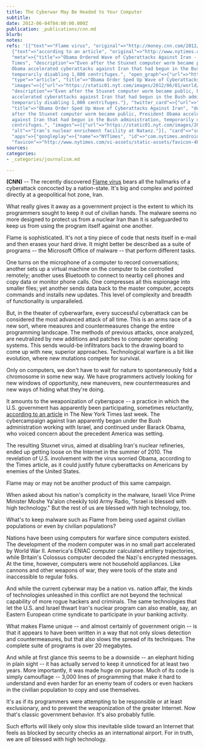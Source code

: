 ```yaml
---
title: The Cyberwar May Be Headed to Your Computer
subtitle: 
date: 2012-06-04T04:00:00.000Z
publication: _publications/cnn.md
blurb: 
notes: 
refs: '[{"text"=>"Flame virus", "original"=>"http://money.cnn.com/2012/05/30/technology/flame-virus/index.htm"},
  {"text"=>"according to an article", "original"=>"http://www.nytimes.com/2012/06/01/world/middleeast/obama-ordered-wave-of-cyberattacks-against-iran.html?pagewanted=all",
  "meta"=>{"title"=>"Obama Ordered Wave of Cyberattacks Against Iran - The New York
  Times", "description"=>"Even after the Stuxnet computer worm became public, President
  Obama accelerated cyberattacks against Iran that had begun in the Bush administration,
  temporarily disabling 1,000 centrifuges.", "open_graph"=>{"url"=>"https://www.nytimes.com/2012/06/01/world/middleeast/obama-ordered-wave-of-cyberattacks-against-iran.html",
  "type"=>"article", "title"=>"Obama Order Sped Up Wave of Cyberattacks Against Iran",
  "images"=>[{"url"=>"https://static01.nyt.com/images/2012/06/01/world/jp-cyber1/jp-cyber1-articleLarge.jpg"}],
  "description"=>"Even after the Stuxnet computer worm became public, President Obama
  accelerated cyberattacks against Iran that had begun in the Bush administration,
  temporarily disabling 1,000 centrifuges."}, "twitter_card"=>{"url"=>"https://www.nytimes.com/2012/06/01/world/middleeast/obama-ordered-wave-of-cyberattacks-against-iran.html",
  "title"=>"Obama Order Sped Up Wave of Cyberattacks Against Iran", "description"=>"Even
  after the Stuxnet computer worm became public, President Obama accelerated cyberattacks
  against Iran that had begun in the Bush administration, temporarily disabling 1,000
  centrifuges.", "images"=>[{"url"=>"https://static01.nyt.com/images/2012/06/01/world/jp-cyber1/jp-cyber1-articleLarge.jpg",
  "alt"=>"Iran’s nuclear enrichment facility at Natanz."}], "card"=>"summary_large_image",
  "apps"=>{"googleplay"=>{"name"=>"NYTimes", "id"=>"com.nytimes.android", "url"=>"nyt://article/d87a4eed-0070-5824-8e05-daf17a16d437"}}},
  "favicon"=>"http://www.nytimes.com/vi-assets/static-assets/favicon-4bf96cb6a1093748bf5b3c429accb9b4.ico"}}]'
sources: 
categories:
- _categories/journalism.md

---
```

**(CNN)** -- The recently discovered [Flame virus](http://money.cnn.com/2012/05/30/technology/flame-virus/index.htm) bears all the hallmarks of a cyberattack concocted by a nation-state. It's big and complex and pointed directly at a geopolitical hot zone, Iran.

What really gives it away as a government project is the extent to which its programmers sought to keep it out of civilian hands. The malware seems no more designed to protect us from a nuclear Iran than it is safeguarded to keep us from using the program itself against one another.

Flame is sophisticated. It's not a tiny piece of code that nests itself in e-mail and then erases your hard drive. It might better be described as a suite of programs -- the Microsoft Office of malware -- that perform different tasks.

One turns on the microphone of a computer to record conversations; another sets up a virtual machine on the computer to be controlled remotely; another uses Bluetooth to connect to nearby cell phones and copy data or monitor phone calls. One compresses all this espionage into smaller files; yet another sends data back to the master computer, accepts commands and installs new updates. This level of complexity and breadth of functionality is unparalleled.

But, in the theater of cyberwarfare, every successful cyberattack can be considered the most advanced attack of all time. This is an arms race of a new sort, where measures and countermeasures change the entire programming landscape. The methods of previous attacks, once analyzed, are neutralized by new additions and patches to computer operating systems. This sends would-be infiltrators back to the drawing board to come up with new, superior approaches. Technological warfare is a bit like evolution, where new mutations compete for survival.

Only on computers, we don't have to wait for nature to spontaneously fold a chromosome in some new way. We have programmers actively looking for new windows of opportunity, new maneuvers, new countermeasures and new ways of hiding what they're doing.

It amounts to the weaponization of cyberspace -- a practice in which the U.S. government has apparently been participating, sometimes reluctantly, [according to an article](http://www.nytimes.com/2012/06/01/world/middleeast/obama-ordered-wave-of-cyberattacks-against-iran.html?pagewanted=all) in The New York Times last week. The cybercampaign against Iran apparently began under the Bush administration working with Israel, and continued under Barack Obama, who voiced concern about the precedent America was setting.

The resulting Stuxnet virus, aimed at disabling Iran's nuclear refineries, ended up getting loose on the Internet in the summer of 2010. The revelation of U.S. involvement with the virus worried Obama, according to the Times article, as it could justify future cyberattacks on Americans by enemies of the United States.

Flame may or may not be another product of this same campaign.

When asked about his nation's complicity in the malware, Israeli Vice Prime Minister Moshe Ya'alon cheekily told Army Radio, "Israel is blessed with high technology." But the rest of us are blessed with high technology, too.

What's to keep malware such as Flame from being used against civilian populations or even by civilian populations?

Nations have been using computers for warfare since computers existed. The development of the modern computer was in no small part accelerated by World War II. America's ENIAC computer calculated artillery trajectories, while Britain's Colossus computer decoded the Nazi's encrypted messages. At the time, however, computers were not household appliances. Like cannons and other weapons of war, they were tools of the state and inaccessible to regular folks.

And while the current cyberwar may be a nation vs. nation affair, the kinds of technologies unleashed in this conflict are not beyond the technical capability of more rogue hackers and criminals. The same technologies that let the U.S. and Israel thwart Iran's nuclear program can also enable, say, an Eastern European crime syndicate to participate in your banking activity.

What makes Flame unique -- and almost certainly of government origin -- is that it appears to have been written in a way that not only slows detection and countermeasures, but that also slows the spread of its techniques. The complete suite of programs is over 20 megabytes.

And while at first glance this seems to be a downside -- an elephant hiding in plain sight -- it has actually served to keep it unnoticed for at least two years. More importantly, it was made huge on purpose. Much of its code is simply camouflage -- 3,000 lines of programming that make it hard to understand and even harder for an enemy team of coders or even hackers in the civilian population to copy and use themselves.

It's as if its programmers were attempting to be responsible or at least exclusionary, and to prevent the weaponization of the greater Internet. Now that's classic government behavior. It's also probably futile.

Such efforts will likely only slow this inevitable slide toward an Internet that feels as blocked by security checks as an international airport. For in truth, we are *all* blessed with high technology.